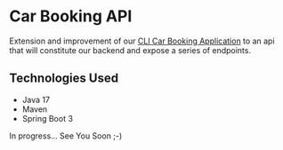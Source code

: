 # Car Booking API

Extension and improvement of our [CLI Car Booking Application](https://github.com/younnes-chebli/cli-car-booking-application) to an api that will constitute our backend and expose a series of endpoints.

## Technologies Used
* Java 17
* Maven
* Spring Boot 3

In progress... See You Soon ;-)

